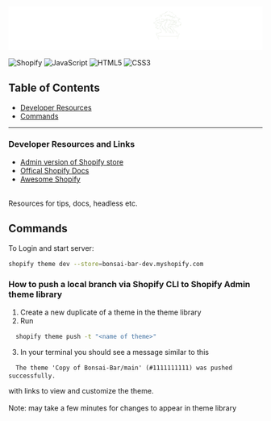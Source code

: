 <div align="center">

<img src="assets/BonsaiBarInLineWhite.png" alt="Homepage large" class="center" width="600" height="auto"></div>



![Shopify](https://img.shields.io/badge/shopify-7AB55C.svg?style=for-the-badge&logo=shopify&logoColor=white)
![JavaScript](https://img.shields.io/badge/javascript-%23323330.svg?style=for-the-badge&logo=javascript&logoColor=%23F7DF1E)
![HTML5](https://img.shields.io/badge/html5-%23E34F26.svg?style=for-the-badge&logo=html5&logoColor=white)
![CSS3](https://img.shields.io/badge/css3-%231572B6.svg?style=for-the-badge&logo=css3&logoColor=white)

## Table of Contents
- [Developer Resources](#developer-resources)
- [Commands](#commands)

---
### Developer Resources and Links

- [Admin version of Shopify store](https://bonsai-bar-dev.myshopify.com/admin)
- [Offical Shopify Docs](https://shopify.dev/docs)
- [Awesome Shopify](https://github.com/julionc/awesome-shopify/blob/main/readme.md#community)
<br>
Resources for tips, docs, headless etc.


## Commands

To Login and start server:
``` bash
shopify theme dev --store=bonsai-bar-dev.myshopify.com
```

### How to push a local branch via Shopify CLI to Shopify Admin theme library
1. Create a new duplicate of a theme in the theme library
2. Run 
``` bash
  shopify theme push -t "<name of theme>"
```
3. In your terminal you should see a message similar to this

```
  The theme 'Copy of Bonsai-Bar/main' (#1111111111) was pushed successfully. 
```

with links to view and customize the theme.
<br><br>
Note: may take a few minutes for changes to appear in theme library
